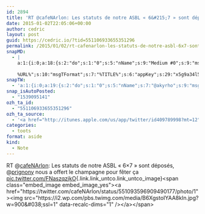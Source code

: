 ```yaml
---
id: 2894
title: 'RT @cafeNArlon: Les statuts de notre ASBL « 6&#215;7 » sont déposés, @prignony nous a offert le champagne pour fêter ça pic.twitter.com/FNaszqzjkO'
date: 2015-01-02T22:05:06+00:00
author: cedric
layout: post
guid: https://cedric.io/?tid=551106933655351296
permalink: /2015/01/02/rt-cafenarlon-les-statuts-de-notre-asbl-6x7-sont-deposes-prignony-nous-a-offert-le-champagne-pour-feter-ca-pic-twitter-com-fnaszqzjko/
snapMD:
  - |
    a:1:{i:0;a:18:{s:2:"do";s:1:"0";s:5:"nName";s:9:"Medium #0";s:9:"msgFormat";s:19:"%FULLTEXT%
    
    %URL%";s:10:"msgTFormat";s:7:"%TITLE%";s:6:"appKey";s:29:"x5g9a34l5z294i5y2q284e4g54454";s:6:"appSec";s:85:"d3h0a44e4s2b4i5u2r234m5f5b4v2l5q2a444h574347464a454x2w20374447494c484b4w2c464f5u2d4z2";s:8:"inclTags";s:1:"1";s:7:"fltrsOn";i:0;s:5:"fltrs";a:0:{}s:7:"proxyOn";i:0;s:7:"useSURL";i:0;s:1:"v";i:350;s:4:"publ";s:1:"0";s:11:"accessToken";s:65:"2353413aa5437433e5648ccf74a16119308317c52d1a24d8ed99f26add037528a";s:12:"appAppUserID";s:65:"104b21fd8da79171a6e7bf800d03b4b761204f242935e05d2d86850a6b1635f77";s:14:"appAppUserName";s:26:"Cédric Bousmanne (akyrho)";s:13:"appAppUserURL";s:26:"https://medium.com/@akyrho";s:7:"pubList";a:0:{}}}
snapTW:
  - 'a:1:{i:0;a:19:{s:2:"do";s:1:"0";s:5:"nName";s:7:"@akyrho";s:9:"msgFormat";s:26:"%TITLE%. %EXCERPT% - %URL%";s:6:"appKey";s:55:"x5g9a8325v2y475r3c4m48584n53446p423r3r5u3e356j5j3k4r2p3";s:6:"appSec";s:105:"d3h0a94o46415u594v3q5l5n5l4r4x474x4j484o473u4i5w2m4k494z2k344n306n5r3l5v2s554p4n3p3k45495c3z4v4d3m3u5w525";s:7:"fltrsOn";i:0;s:5:"fltrs";a:0:{}s:7:"proxyOn";i:0;s:7:"useSURL";i:0;s:1:"v";i:350;s:5:"twURL";s:25:"http://twitter.com/akyrho";s:11:"accessToken";s:50:"6678782-Eyg60SCeh7762DEIsYtTPD5GVeOuSN8ATMdF2Lpppe";s:14:"accessTokenSec";s:45:"PgGDCbcYLJnR5esZjY9ID72A33mUNCYnQwaQTBsojSJNa";s:5:"tw140";i:0;s:10:"riComments";s:1:"1";s:11:"riCommentsM";s:1:"1";s:12:"riCommentsAA";s:1:"1";s:8:"attchImg";s:1:"1";s:9:"wpImgSize";s:4:"full";}}'
snap_isAutoPosted:
  - "1539095141"
ozh_ta_id:
  - "551106933655351296"
ozh_ta_source:
  - '<a href="http://itunes.apple.com/us/app/twitter/id409789998?mt=12" rel="nofollow">Twitter for Mac</a>'
categories:
  - toots
format: aside
kind:
  - Note
---
```

RT <span class="username username_linked">@<a href="https://twitter.com/cafeNArlon" title="Café Numérique Arlon">cafeNArlon</a></span>: Les statuts de notre ASBL « 6&#215;7 » sont déposés, <span class="username username_linked">@<a href="https://twitter.com/prignony" title="Yves Prignon">prignony</a></span> nous a offert le champagne pour fêter ça [pic.twitter.com/FNaszqzjkO](https://twitter.com/cafeNArlon/status/551093596909490177/photo/1 "https://twitter.com/cafeNArlon/status/551093596909490177/photo/1"){.link.link_untco.link_untco_image}<span class="embed_image embed_image_yes"><a href="https://twitter.com/cafeNArlon/status/551093596909490177/photo/1"><img src="https://i2.wp.com/pbs.twimg.com/media/B6XgstoIYAA8kIn.jpg?w=900&#038;ssl=1" data-recalc-dims="1" /></a></span>